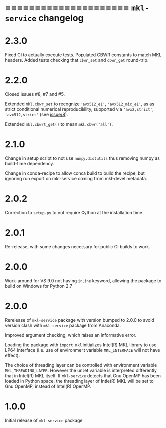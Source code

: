 =====================
`mkl-service` changelog
=====================

2.3.0
=====

Fixed CI to actually execute tests. Populated CBWR constants to match MKL headers.
Added tests checking that `cbwr_set` and `cbwr_get` round-trip.

2.2.0
=====

Closed issues #8, #7 and #5. 

Extended `mkl.cbwr_set` to recognize `'avx512_e1'`, `'avx512_mic_e1'`, as as strict conditional numerical reproducibility, supported via `'avx2,strict'`, `'avx512,strict'` (see [issue/8](http://github.com/IntelPython/mkl-service/issues/8)).

Extended `mkl.cbwrt_get()` to mean `mkl.cbwr('all')`.

2.1.0
=====

Change in setup script to not use `numpy.distutils` thus removing numpy as build-time dependency.

Change in conda-recipe to allow conda build to build the recipe, but ignoring run export on mkl-service coming from mkl-devel metadata. 

2.0.2
=====

Correction to `setup.py` to not require Cython at the installation time.

2.0.1
=====

Re-release, with some changes necessary for public CI builds to work.

2.0.0
=====

Work-around for VS 9.0 not having `inline` keyword, allowing the package to build on Windows for Python 2.7

2.0.0
=====

Rerelease of `mkl-service` package with version bumped to 2.0.0 to avoid version clash with `mkl-service` package from Anaconda.

Improved argument checking, which raises an informative error.

Loading the package with `import mkl` initializes Intel(R) MKL library to use LP64 interface (i.e. use of environment variable `MKL_INTERFACE` will not have effect).

The choice of threading layer can be controlled with environment variable `MKL_THREADING_LAYER`. However the unset variable is interpreted differently that in Intel(R) MKL itself. If `mkl-service` detects that Gnu OpenMP has been loaded in Python space, the threading layer of Intle(R) MKL will be set to Gnu OpenMP, instead of Intel(R) OpenMP.

1.0.0
=====

Initial release of `mkl-service` package.
